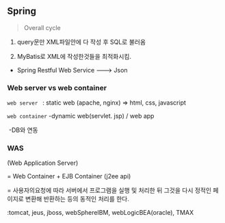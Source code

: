## Spring

> Overall cycle

1. query문만 XML파일안에 다 작성 후 SQL로 불러옴

2. MyBatis로 XML에 작성한것들을 최적화시킴.



- Spring Restful Web Service ---> Json



### Web server   vs   web container

`web server `  :  static web (apache, nginx) => html, css, javascript

`web container`   -dynamic web(servlet. jsp) / web app

​							   -DB와 연동



### WAS

(Web Application Server) 

= Web Container + EJB Container (j2ee api)

= 사용자의요청에 따라 서버에서 프로그램을 실행 및 처리한 뒤 그것을 다시 정적인 페이지로 변환해 반환하는 등의 동적인 처리를 한다.

:tomcat, jeus, jboss, webSphereIBM, webLogicBEA(oracle), TMAX
